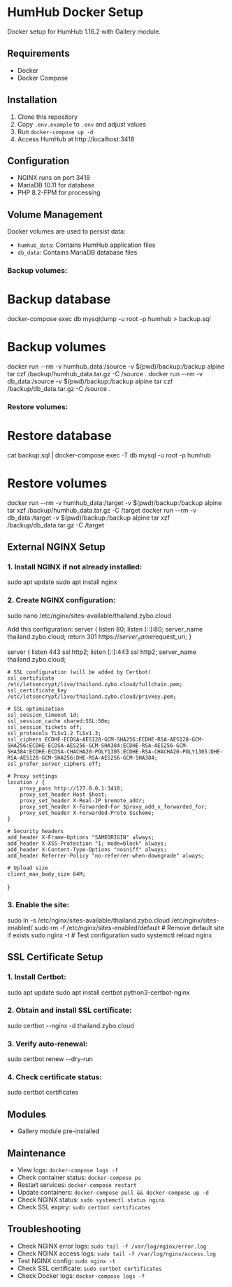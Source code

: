 # HumHub Docker Setup

Docker setup for HumHub 1.16.2 with Gallery module.

## Requirements
- Docker
- Docker Compose

## Installation
1. Clone this repository
2. Copy `.env.example` to `.env` and adjust values
3. Run `docker-compose up -d`
4. Access HumHub at http://localhost:3418

## Configuration
- NGINX runs on port 3418
- MariaDB 10.11 for database
- PHP 8.2-FPM for processing

## Volume Management
Docker volumes are used to persist data:
- `humhub_data`: Contains HumHub application files
- `db_data`: Contains MariaDB database files

### Backup volumes:
# Backup database
docker-compose exec db mysqldump -u root -p humhub > backup.sql

# Backup volumes
docker run --rm -v humhub_data:/source -v $(pwd)/backup:/backup alpine tar czf /backup/humhub_data.tar.gz -C /source .
docker run --rm -v db_data:/source -v $(pwd)/backup:/backup alpine tar czf /backup/db_data.tar.gz -C /source .

### Restore volumes:
# Restore database
cat backup.sql | docker-compose exec -T db mysql -u root -p humhub

# Restore volumes
docker run --rm -v humhub_data:/target -v $(pwd)/backup:/backup alpine tar xzf /backup/humhub_data.tar.gz -C /target
docker run --rm -v db_data:/target -v $(pwd)/backup:/backup alpine tar xzf /backup/db_data.tar.gz -C /target

## External NGINX Setup

### 1. Install NGINX if not already installed:
sudo apt update
sudo apt install nginx

### 2. Create NGINX configuration:
sudo nano /etc/nginx/sites-available/thailand.zybo.cloud

Add this configuration:
server {
    listen 80;
    listen [::]:80;
    server_name thailand.zybo.cloud;
    return 301 https://$server_name$request_uri;
}

server {
    listen 443 ssl http2;
    listen [::]:443 ssl http2;
    server_name thailand.zybo.cloud;

    # SSL configuration (will be added by Certbot)
    ssl_certificate /etc/letsencrypt/live/thailand.zybo.cloud/fullchain.pem;
    ssl_certificate_key /etc/letsencrypt/live/thailand.zybo.cloud/privkey.pem;

    # SSL optimization
    ssl_session_timeout 1d;
    ssl_session_cache shared:SSL:50m;
    ssl_session_tickets off;
    ssl_protocols TLSv1.2 TLSv1.3;
    ssl_ciphers ECDHE-ECDSA-AES128-GCM-SHA256:ECDHE-RSA-AES128-GCM-SHA256:ECDHE-ECDSA-AES256-GCM-SHA384:ECDHE-RSA-AES256-GCM-SHA384:ECDHE-ECDSA-CHACHA20-POLY1305:ECDHE-RSA-CHACHA20-POLY1305:DHE-RSA-AES128-GCM-SHA256:DHE-RSA-AES256-GCM-SHA384;
    ssl_prefer_server_ciphers off;

    # Proxy settings
    location / {
        proxy_pass http://127.0.0.1:3418;
        proxy_set_header Host $host;
        proxy_set_header X-Real-IP $remote_addr;
        proxy_set_header X-Forwarded-For $proxy_add_x_forwarded_for;
        proxy_set_header X-Forwarded-Proto $scheme;
    }

    # Security headers
    add_header X-Frame-Options "SAMEORIGIN" always;
    add_header X-XSS-Protection "1; mode=block" always;
    add_header X-Content-Type-Options "nosniff" always;
    add_header Referrer-Policy "no-referrer-when-downgrade" always;

    # Upload size
    client_max_body_size 64M;
}

### 3. Enable the site:
sudo ln -s /etc/nginx/sites-available/thailand.zybo.cloud /etc/nginx/sites-enabled/
sudo rm -f /etc/nginx/sites-enabled/default  # Remove default site if exists
sudo nginx -t  # Test configuration
sudo systemctl reload nginx

## SSL Certificate Setup

### 1. Install Certbot:
sudo apt update
sudo apt install certbot python3-certbot-nginx

### 2. Obtain and install SSL certificate:
sudo certbot --nginx -d thailand.zybo.cloud

### 3. Verify auto-renewal:
sudo certbot renew --dry-run

### 4. Check certificate status:
sudo certbot certificates

## Modules
- Gallery module pre-installed

## Maintenance
- View logs: `docker-compose logs -f`
- Check container status: `docker-compose ps`
- Restart services: `docker-compose restart`
- Update containers: `docker-compose pull && docker-compose up -d`
- Check NGINX status: `sudo systemctl status nginx`
- Check SSL expiry: `sudo certbot certificates`

## Troubleshooting
- Check NGINX error logs: `sudo tail -f /var/log/nginx/error.log`
- Check NGINX access logs: `sudo tail -f /var/log/nginx/access.log`
- Test NGINX config: `sudo nginx -t`
- Check SSL certificate: `sudo certbot certificates`
- Check Docker logs: `docker-compose logs -f` 